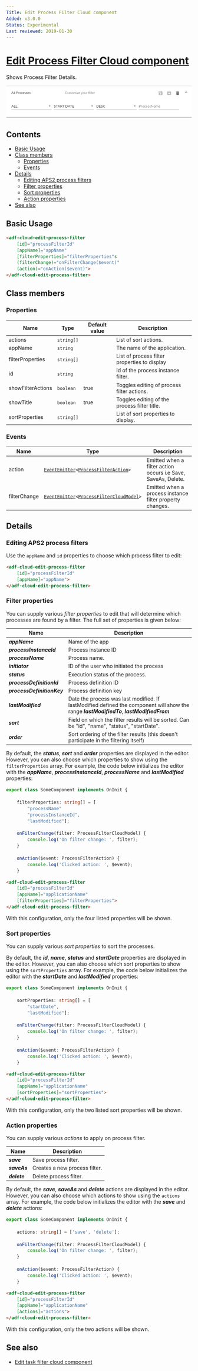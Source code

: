 ```yaml
---
Title: Edit Process Filter Cloud component
Added: v3.0.0
Status: Experimental
Last reviewed: 2019-01-30
---
```


# [Edit Process Filter Cloud component](../../../lib/process-services-cloud/src/lib/process/process-filters/components/edit-process-filter-cloud.component.ts "Defined in edit-process-filter-cloud.component.ts")

Shows Process Filter Details.

![edit-process-filter-cloud](../../docassets/images/edit-process-filter-cloud.component.png)

## Contents

-   [Basic Usage](#basic-usage)
-   [Class members](#class-members)
    -   [Properties](#properties)
    -   [Events](#events)
-   [Details](#details)
    -   [Editing APS2 process filters](#editing-aps2-process-filters)
    -   [Filter properties](#filter-properties)
    -   [Sort properties](#sort-properties)
    -   [Action properties](#action-properties)
-   [See also](#see-also)

## Basic Usage

```html
<adf-cloud-edit-process-filter
    [id]="processFilterId"
    [appName]="appName"
    [filterProperties]="filterProperties"s
    (filterChange)="onFilterChange($event)"
    (action)="onAction($event)">
</adf-cloud-edit-process-filter>
```

## Class members

### Properties

| Name | Type | Default value | Description |
| ---- | ---- | ------------- | ----------- |
| actions | `string[]` |  | List of sort actions. |
| appName | `string` |  | The name of the application. |
| filterProperties | `string[]` |  | List of process filter properties to display |
| id | `string` |  | Id of the process instance filter. |
| showFilterActions | `boolean` | true | Toggles editing of process filter actions. |
| showTitle | `boolean` | true | Toggles editing of the process filter title. |
| sortProperties | `string[]` |  | List of sort properties to display. |

### Events

| Name | Type | Description |
| ---- | ---- | ----------- |
| action | [`EventEmitter`](https://angular.io/api/core/EventEmitter)`<`[`ProcessFilterAction`](../../../lib/process-services-cloud/src/lib/process/process-filters/models/process-filter-cloud.model.ts)`>` | Emitted when a filter action occurs i.e Save, SaveAs, Delete. |
| filterChange | [`EventEmitter`](https://angular.io/api/core/EventEmitter)`<`[`ProcessFilterCloudModel`](../../../lib/process-services-cloud/src/lib/process/process-filters/models/process-filter-cloud.model.ts)`>` | Emitted when a process instance filter property changes. |

## Details

### Editing APS2 process filters

Use the `appName` and `id` properties to choose which process filter to edit:

```html
<adf-cloud-edit-process-filter
    [id]="processFilterId"
    [appName]="appName">
</adf-cloud-edit-process-filter>
```

### Filter properties

You can supply various _filter properties_ to edit that will determine
which processes are found by a filter. The full set of properties is
given below:

| Name | Description |
| ---- | ----------- |
| **_appName_** | Name of the app |
| **_processInstanceId_** | Process instance ID |
| **_processName_** | Process name. |
| **_initiator_** | ID of the user who initiated the process |
| **_status_** | Execution status of the process. |
| **_processDefinitionId_** | Process definition ID |
| **_processDefinitionKey_** | Process definition key |
| **_lastModified_** | Date the process was last modified. If lastModified defined the component will show the range **_lastModifiedTo_**, **_lastModifiedFrom_**|
| **_sort_** | Field on which the filter results will be sorted. Can be "id", "name", "status", "startDate". |
| **_order_** | Sort ordering of the filter results (this doesn't participate in the filtering itself) |

By default, the **_status_**, **_sort_** and **_order_** properties are
displayed in the editor. However, you can also choose which properties
to show using the `filterProperties` array.
For example, the code below initializes the editor with the **_appName_**,
**_processInstanceId_**, **_processName_** and **_lastModified_** properties:

```ts
export class SomeComponent implements OnInit {

    filterProperties: string[] = [
        "processName"
        "processInstanceId",
        "lastModified"];

    onFilterChange(filter: ProcessFilterCloudModel) {
        console.log('On filter change: ', filter);
    }

    onAction($event: ProcessFilterAction) {
        console.log('Clicked action: ', $event);
    }
```

```html
<adf-cloud-edit-process-filter
    [id]="processFilterId"
    [appName]="applicationName"
    [filterProperties]="filterProperties">
</adf-cloud-edit-process-filter>
```

With this configuration, only the four listed properties will be shown.

### Sort properties

You can supply various _sort properties_ to sort the processes.

By default, the **_id_**, **_name_**, **_status_** and **_startDate_** properties are
displayed in the editor. However, you can also choose which sort properties
to show using the `sortProperties` array.
For example, the code below initializes the editor with the **_startDate_** and **_lastModified_** properties:

```ts
export class SomeComponent implements OnInit {

    sortProperties: string[] = [
        "startDate",
        "lastModified"];

    onFilterChange(filter: ProcessFilterCloudModel) {
        console.log('On filter change: ', filter);
    }

    onAction($event: ProcessFilterAction) {
        console.log('Clicked action: ', $event);
    }
```

```html
<adf-cloud-edit-process-filter
    [id]="processFilterId"
    [appName]="applicationName"
    [sortProperties]="sortProperties">
</adf-cloud-edit-process-filter>
```

With this configuration, only the two listed sort properties will be shown.

### Action properties

You can supply various _actions_ to apply on process filter.

| Name | Description |
| ---- | ----------- |
| **_save_** | Save process filter. |
| **_saveAs_** | Creates a new process filter. |
| **_delete_** | Delete process filter. |

By default, the **_save_**, **_saveAs_** and **_delete_** actions are
displayed in the editor. However, you can also choose which actions to
show using the `actions` array.
For example, the code below initializes the editor with the **_save_** and **_delete_** actions:

```ts
export class SomeComponent implements OnInit {

    actions: string[] = ['save', 'delete'];

    onFilterChange(filter: ProcessFilterCloudModel) {
        console.log('On filter change: ', filter);
    }

    onAction($event: ProcessFilterAction) {
        console.log('Clicked action: ', $event);
    }
```

```html
<adf-cloud-edit-process-filter
    [id]="processFilterId"
    [appName]="applicationName"
    [actions]="actions">
</adf-cloud-edit-process-filter>
```

With this configuration, only the two actions will be shown.

## See also

-   [Edit task filter cloud component](edit-task-filter-cloud.component.md)
